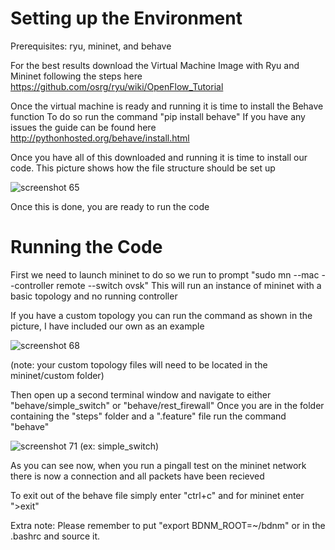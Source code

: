 # Setting up the Environment
Prerequisites: ryu, mininet, and behave

For the best results download the Virtual Machine Image with Ryu and Mininet following the steps here https://github.com/osrg/ryu/wiki/OpenFlow_Tutorial 

Once the virtual machine is ready and running it is time to install the Behave function
To do so run the command "pip install behave"
If you have any issues the guide can be found here http://pythonhosted.org/behave/install.html

Once you have all of this downloaded and running it is time to install our code. 
This picture shows how the file structure should be set up

![screenshot 65](https://user-images.githubusercontent.com/25207378/29027615-0bb0d5f4-7b47-11e7-922d-037beca710b5.png)

Once this is done, you are ready to run the code

# Running the Code

First we need to launch mininet to do so we run to prompt "sudo mn --mac --controller remote --switch ovsk"
This will run an instance of mininet with a basic topology and no running controller

If you have a custom topology you can run the command as shown in the picture, I have included our own as an example

![screenshot 68](https://user-images.githubusercontent.com/25207378/29029230-96a5b300-7b4c-11e7-8c07-0bfec353f237.png)

(note: your custom topology files will need to be located in the mininet/custom folder)

Then open up a second terminal window and navigate to either "behave/simple_switch" or "behave/rest_firewall"
Once you are in the folder containing the "steps" folder and a ".feature" file run the command "behave"

![screenshot 71](https://user-images.githubusercontent.com/25207378/29029921-efdd5c78-7b4e-11e7-8f21-f2aee133b25b.png)
(ex: simple_switch)

As you can see now, when you run a pingall test on the mininet network there is now a connection and all packets have been recieved

To exit out of the behave file simply enter "ctrl+c" and for mininet enter ">exit" 


Extra note:
Please remember to put "export BDNM_ROOT=~/bdnm" or in the .bashrc and source it.